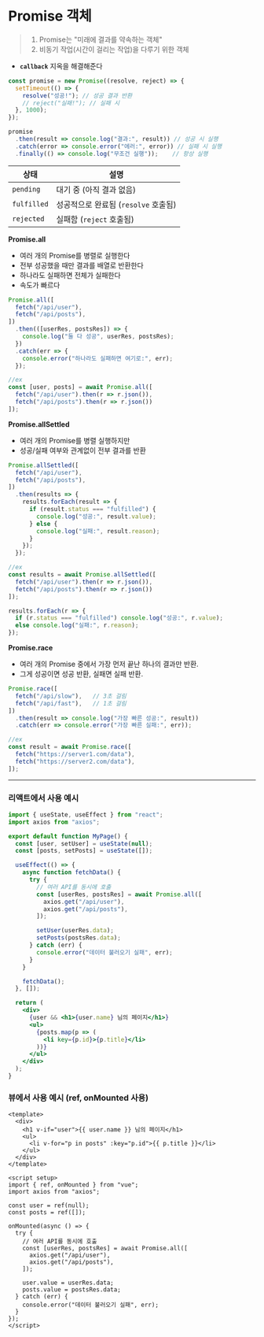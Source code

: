 # Promise 객체
> 1. Promise는 "미래에 결과를 약속하는 객체" <br/>
> 2. 비동기 작업(시간이 걸리는 작업)을 다루기 위한 객체

- **`callback`** 지옥을 해결해준다

```js
const promise = new Promise((resolve, reject) => {
  setTimeout(() => {
    resolve("성공!"); // 성공 결과 반환
    // reject("실패!"); // 실패 시
  }, 1000);
});

promise
  .then(result => console.log("결과:", result)) // 성공 시 실행
  .catch(error => console.error("에러:", error)) // 실패 시 실행
  .finally(() => console.log("무조건 실행"));    // 항상 실행

```


| 상태       | 설명                                      |
|------------|-------------------------------------------|
| `pending`  | 대기 중 (아직 결과 없음)                  |
| `fulfilled`| 성공적으로 완료됨 (`resolve` 호출됨)      |
| `rejected` | 실패함 (`reject` 호출됨)                  |

 **Promise.all**
- 여러 개의 Promise를 병렬로 실행한다
- 전부 성공했을 때만 결과를 배열로 반환한다
- 하나라도 실패하면 전체가 실패한다
- 속도가 빠르다
  
```js
Promise.all([
  fetch("/api/user"),
  fetch("/api/posts"),
])
  .then(([userRes, postsRes]) => {
    console.log("둘 다 성공", userRes, postsRes);
  })
  .catch(err => {
    console.error("하나라도 실패하면 여기로:", err);
  });

//ex
const [user, posts] = await Promise.all([
  fetch("/api/user").then(r => r.json()),
  fetch("/api/posts").then(r => r.json())
]);
```
**Promise.allSettled**
- 여러 개의 Promise를 병렬 실행하지만
- 성공/실패 여부와 관계없이 전부 결과를 반환

```js
Promise.allSettled([
  fetch("/api/user"),
  fetch("/api/posts"),
])
  .then(results => {
    results.forEach(result => {
      if (result.status === "fulfilled") {
        console.log("성공:", result.value);
      } else {
        console.log("실패:", result.reason);
      }
    });
  });

//ex
const results = await Promise.allSettled([
  fetch("/api/user").then(r => r.json()),
  fetch("/api/posts").then(r => r.json())
]);

results.forEach(r => {
  if (r.status === "fulfilled") console.log("성공:", r.value);
  else console.log("실패:", r.reason);
});
```

**Promise.race**
- 여러 개의 Promise 중에서 가장 먼저 끝난 하나의 결과만 반환.
- 그게 성공이면 성공 반환, 실패면 실패 반환.

```js
Promise.race([
  fetch("/api/slow"),   // 3초 걸림
  fetch("/api/fast"),   // 1초 걸림
])
  .then(result => console.log("가장 빠른 성공:", result))
  .catch(err => console.error("가장 빠른 실패:", err));

//ex
const result = await Promise.race([
  fetch("https://server1.com/data"),
  fetch("https://server2.com/data"),
]);
```


----------------

### 리액트에서 사용 예시 

```jsx
import { useState, useEffect } from "react";
import axios from "axios";

export default function MyPage() {
  const [user, setUser] = useState(null);
  const [posts, setPosts] = useState([]);

  useEffect(() => {
    async function fetchData() {
      try {
        // 여러 API를 동시에 호출
        const [userRes, postsRes] = await Promise.all([
          axios.get("/api/user"),
          axios.get("/api/posts"),
        ]);

        setUser(userRes.data);
        setPosts(postsRes.data);
      } catch (err) {
        console.error("데이터 불러오기 실패", err);
      }
    }

    fetchData();
  }, []);

  return (
    <div>
      {user && <h1>{user.name} 님의 페이지</h1>}
      <ul>
        {posts.map(p => (
          <li key={p.id}>{p.title}</li>
        ))}
      </ul>
    </div>
  );
}
```

### 뷰에서 사용 예시 (ref, onMounted 사용)
```vue
<template>
  <div>
    <h1 v-if="user">{{ user.name }} 님의 페이지</h1>
    <ul>
      <li v-for="p in posts" :key="p.id">{{ p.title }}</li>
    </ul>
  </div>
</template>

<script setup>
import { ref, onMounted } from "vue";
import axios from "axios";

const user = ref(null);
const posts = ref([]);

onMounted(async () => {
  try {
    // 여러 API를 동시에 호출
    const [userRes, postsRes] = await Promise.all([
      axios.get("/api/user"),
      axios.get("/api/posts"),
    ]);

    user.value = userRes.data;
    posts.value = postsRes.data;
  } catch (err) {
    console.error("데이터 불러오기 실패", err);
  }
});
</script>
```
